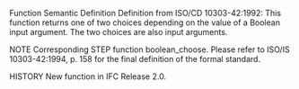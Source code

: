 ﻿Function Semantic Definition
Definition from ISO/CD 10303-42:1992: This function returns one of two choices depending on the value of a Boolean input argument. The two choices are also input arguments.

NOTE Corresponding STEP function boolean_choose. Please refer to ISO/IS 10303-42:1994, p. 158 for the final definition of the formal standard.

HISTORY New function in IFC Release 2.0.
